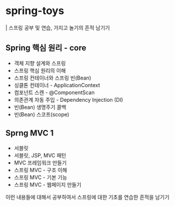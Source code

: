 # spring-toys
| 스프링 공부 및 연습, 가지고 놀기의 흔적 남기기

## Spring 핵심 원리 - core
* 객체 지향 설계와 스프링
* 스프링 핵심 원리의 이해
* 스프링 컨테이너와 스프링 빈(Bean)
* 싱클톤 컨테이너 - ApplicationContext
* 컴포넌트 스캔 - @ComponentScan
* 의존관계 자동 주입 - Dependency Injection (DI)
* 빈(Bean) 생명주기 콜백
* 빈(Bean) 스코프(scope)

## Sprng MVC 1
* 서블릿
* 서블릿, JSP, MVC 패턴
* MVC 프레임워크 만들기
* 스프링 MVC - 구조 이해
* 스프링 MVC - 기본 기능
* 스프링 MVC - 웹페이지 만들기

이런 내용들에 대해서 공부하여서 스프링에 대한 기초를 연습한 흔적을 남기기

